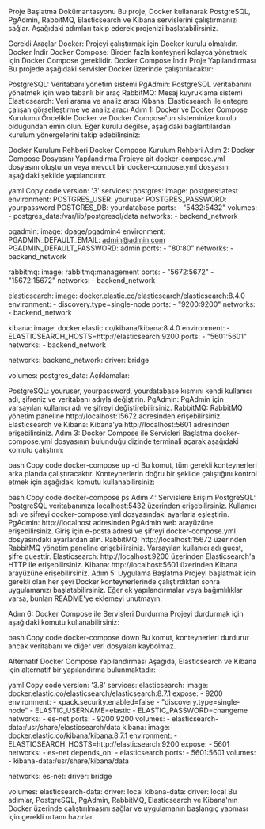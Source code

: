 Proje Başlatma Dokümantasyonu
Bu proje, Docker kullanarak PostgreSQL, PgAdmin, RabbitMQ, Elasticsearch ve Kibana servislerini çalıştırmanızı sağlar. Aşağıdaki adımları takip ederek projenizi başlatabilirsiniz.

Gerekli Araçlar
Docker: Projeyi çalıştırmak için Docker kurulu olmalıdır. Docker İndir
Docker Compose: Birden fazla konteyneri kolayca yönetmek için Docker Compose gereklidir. Docker Compose İndir
Proje Yapılandırması
Bu projede aşağıdaki servisler Docker üzerinde çalıştırılacaktır:

PostgreSQL: Veritabanı yönetim sistemi
PgAdmin: PostgreSQL veritabanını yönetmek için web tabanlı bir araç
RabbitMQ: Mesaj kuyruklama sistemi
Elasticsearch: Veri arama ve analiz aracı
Kibana: Elasticsearch ile entegre çalışan görselleştirme ve analiz aracı
Adım 1: Docker ve Docker Compose Kurulumu
Öncelikle Docker ve Docker Compose'un sisteminize kurulu olduğundan emin olun. Eğer kurulu değilse, aşağıdaki bağlantılardan kurulum yönergelerini takip edebilirsiniz:

Docker Kurulum Rehberi
Docker Compose Kurulum Rehberi
Adım 2: Docker Compose Dosyasını Yapılandırma
Projeye ait docker-compose.yml dosyasını oluşturun veya mevcut bir docker-compose.yml dosyasını aşağıdaki şekilde yapılandırın:

yaml
Copy code
version: '3'
services:
  postgres:
    image: postgres:latest
    environment:
      POSTGRES_USER: youruser
      POSTGRES_PASSWORD: yourpassword
      POSTGRES_DB: yourdatabase
    ports:
      - "5432:5432"
    volumes:
      - postgres_data:/var/lib/postgresql/data
    networks:
      - backend_network

  pgadmin:
    image: dpage/pgadmin4
    environment:
      PGADMIN_DEFAULT_EMAIL: admin@admin.com
      PGADMIN_DEFAULT_PASSWORD: admin
    ports:
      - "80:80"
    networks:
      - backend_network

  rabbitmq:
    image: rabbitmq:management
    ports:
      - "5672:5672"
      - "15672:15672"
    networks:
      - backend_network

  elasticsearch:
    image: docker.elastic.co/elasticsearch/elasticsearch:8.4.0
    environment:
      - discovery.type=single-node
    ports:
      - "9200:9200"
    networks:
      - backend_network

  kibana:
    image: docker.elastic.co/kibana/kibana:8.4.0
    environment:
      - ELASTICSEARCH_HOSTS=http://elasticsearch:9200
    ports:
      - "5601:5601"
    networks:
      - backend_network

networks:
  backend_network:
    driver: bridge

volumes:
  postgres_data:
Açıklamalar:

PostgreSQL: youruser, yourpassword, yourdatabase kısmını kendi kullanıcı adı, şifreniz ve veritabanı adıyla değiştirin.
PgAdmin: PgAdmin için varsayılan kullanıcı adı ve şifreyi değiştirebilirsiniz.
RabbitMQ: RabbitMQ yönetim paneline http://localhost:15672 adresinden erişebilirsiniz.
Elasticsearch ve Kibana: Kibana'ya http://localhost:5601 adresinden erişebilirsiniz.
Adım 3: Docker Compose ile Servisleri Başlatma
docker-compose.yml dosyasının bulunduğu dizinde terminali açarak aşağıdaki komutu çalıştırın:

bash
Copy code
docker-compose up -d
Bu komut, tüm gerekli konteynerleri arka planda çalıştıracaktır. Konteynerlerin doğru bir şekilde çalıştığını kontrol etmek için aşağıdaki komutu kullanabilirsiniz:

bash
Copy code
docker-compose ps
Adım 4: Servislere Erişim
PostgreSQL: PostgreSQL veritabanınıza localhost:5432 üzerinden erişebilirsiniz. Kullanıcı adı ve şifreyi docker-compose.yml dosyasındaki ayarlarla eşleştirin.
PgAdmin: http://localhost adresinden PgAdmin web arayüzüne erişebilirsiniz. Giriş için e-posta adresi ve şifreyi docker-compose.yml dosyasındaki ayarlardan alın.
RabbitMQ: http://localhost:15672 üzerinden RabbitMQ yönetim paneline erişebilirsiniz. Varsayılan kullanıcı adı guest, şifre guesttir.
Elasticsearch: http://localhost:9200 üzerinden Elasticsearch'a HTTP ile erişebilirsiniz.
Kibana: http://localhost:5601 üzerinden Kibana arayüzüne erişebilirsiniz.
Adım 5: Uygulama Başlatma
Projeyi başlatmak için gerekli olan her şeyi Docker konteynerlerinde çalıştırdıktan sonra uygulamanızı başlatabilirsiniz. Eğer ek yapılandırmalar veya bağımlılıklar varsa, bunları README'ye eklemeyi unutmayın.

Adım 6: Docker Compose ile Servisleri Durdurma
Projeyi durdurmak için aşağıdaki komutu kullanabilirsiniz:

bash
Copy code
docker-compose down
Bu komut, konteynerleri durdurur ancak veritabanı ve diğer veri dosyaları kaybolmaz.

Alternatif Docker Compose Yapılandırması
Aşağıda, Elasticsearch ve Kibana için alternatif bir yapılandırma bulunmaktadır:

yaml
Copy code
version: '3.8'
services:
  elasticsearch:
    image: docker.elastic.co/elasticsearch/elasticsearch:8.7.1
    expose:
      - 9200
    environment:
      - xpack.security.enabled=false
      - "discovery.type=single-node"
      - ELASTIC_USERNAME=elastic
      - ELASTIC_PASSWORD=changeme
    networks:
      - es-net
    ports:
      - 9200:9200
    volumes:
      - elasticsearch-data:/usr/share/elasticsearch/data
  kibana:
    image: docker.elastic.co/kibana/kibana:8.7.1
    environment:
      - ELASTICSEARCH_HOSTS=http://elasticsearch:9200
    expose:
      - 5601
    networks:
      - es-net
    depends_on:
      - elasticsearch
    ports:
      - 5601:5601
    volumes:
      - kibana-data:/usr/share/kibana/data

networks:
  es-net:
    driver: bridge

volumes:
  elasticsearch-data:
    driver: local
  kibana-data:
    driver: local
Bu adımlar, PostgreSQL, PgAdmin, RabbitMQ, Elasticsearch ve Kibana'nın Docker üzerinde çalıştırılmasını sağlar ve uygulamanın başlangıç yapması için gerekli ortamı hazırlar.